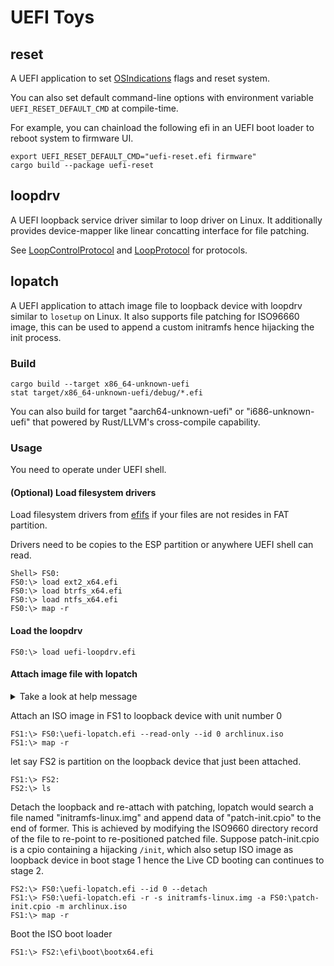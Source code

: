 # UEFI Toys

## reset

A UEFI application to set [OSIndications](https://uefi.org/specs/UEFI/2.10/08_Services_Runtime_Services.html#exchanging-information-between-the-os-and-firmware) flags and reset system.

You can also set default command-line options with environment variable `UEFI_RESET_DEFAULT_CMD` at compile-time.

For example, you can chainload the following efi in an UEFI boot loader to reboot system to firmware UI.

```
export UEFI_RESET_DEFAULT_CMD="uefi-reset.efi firmware"
cargo build --package uefi-reset
```

## loopdrv

A UEFI loopback service driver similar to loop driver on Linux.
It additionally provides device-mapper like linear concatting interface for file patching.

See [LoopControlProtocol](loopdrv/src/driver/loop_ctl.rs) and [LoopProtocol](loopdrv/src/driver/loopback/loop_pt.rs) for protocols.

## lopatch

A UEFI application to attach image file to loopback device with loopdrv similar to `losetup` on Linux.
It also supports file patching for ISO96660 image,
this can be used to append a custom initramfs hence hijacking the init process.

### Build

```
cargo build --target x86_64-unknown-uefi
stat target/x86_64-unknown-uefi/debug/*.efi
```

You can also build for target "aarch64-unknown-uefi" or "i686-unknown-uefi" that powered by Rust/LLVM's cross-compile capability.

### Usage

You need to operate under UEFI shell.

#### (Optional) Load filesystem drivers

Load filesystem drivers from [efifs](https://github.com/pbatard/efifs) if your files are not resides in FAT partition.

Drivers need to be copies to the ESP partition or anywhere UEFI shell can read.

```
Shell> FS0:
FS0:\> load ext2_x64.efi
FS0:\> load btrfs_x64.efi
FS0:\> load ntfs_x64.efi
FS0:\> map -r
```

#### Load the loopdrv

```
FS0:\> load uefi-loopdrv.efi
```

#### Attach image file with lopatch

<details>
  <summary>Take a look at help message</summary>

```
FS0:\> uefi-lopatch --help
Usage: FS0:\uefi-lopatch.efi [OPTIONS] IMAGE_FILE

  Setup a loopback device for IMAGE_FILE with optional ISO file
  patching for IMAGE_FILE contains an iso9660 filesystem

  -h, --help            Print this help and exit
  -i, --id NUM          Loopback ID to use, find a free one if omitted
  -r, --read-only       Mark read-only
  -P                    Mark that IMAGE_FILE has disk partitioning
  -l, --list            List all loopback devices
  -d, --detach          Detach the loopback device specified by -i/--id

ISO Patching Options:
  -s, --search PATH     Search file in ISO to patch, each --search/--pattern
                        should followed with one or more action options, i.e.
                        --append, --meta-cpio or --replace. A file matches if
                        PATH is a valid file path relative to any parent
                        directory. The action would applies to all files found.
  -p, --pattern REGEX   Use regular expression instead to match file path
  -a, --append FILE     Append FILE data to end of the matched ISO file
  -m, --meta-cpio       Append mapping metadata file as CPIO
  -R, --replace FILE    Replace data of the matched ISO file with FILE data

EXAMPLE:
  * Append a cpio to initramfs file in Live CD ISO and setup loopback
  FS0:\uefi-lopatch.efi -s initramfs-linux.img -a patch-init.cpio archlinux.iso

  * Attach a FAT image to a free loopback device
  FS0:\uefi-lopatch.efi fat.img
```

</details>

Attach an ISO image in FS1 to loopback device with unit number 0

```
FS1:\> FS0:\uefi-lopatch.efi --read-only --id 0 archlinux.iso
FS1:\> map -r
```

let say FS2 is partition on the loopback device that just been attached.

```
FS1:\> FS2:
FS2:\> ls
```

Detach the loopback and re-attach with patching, lopatch would search a file named "initramfs-linux.img" and append data of "patch-init.cpio" to the end of former.
This is achieved by modifying the ISO9660 directory record of the file to re-point to re-positioned patched file.
Suppose patch-init.cpio is a cpio containing a hijacking `/init`,
which also setup ISO image as loopback device in boot stage 1 hence the Live CD booting can continues to stage 2.

```
FS2:\> FS0:\uefi-lopatch.efi --id 0 --detach
FS1:\> FS0:\uefi-lopatch.efi -r -s initramfs-linux.img -a FS0:\patch-init.cpio -m archlinux.iso
FS1:\> map -r
```

Boot the ISO boot loader

```
FS1:\> FS2:\efi\boot\bootx64.efi
```
